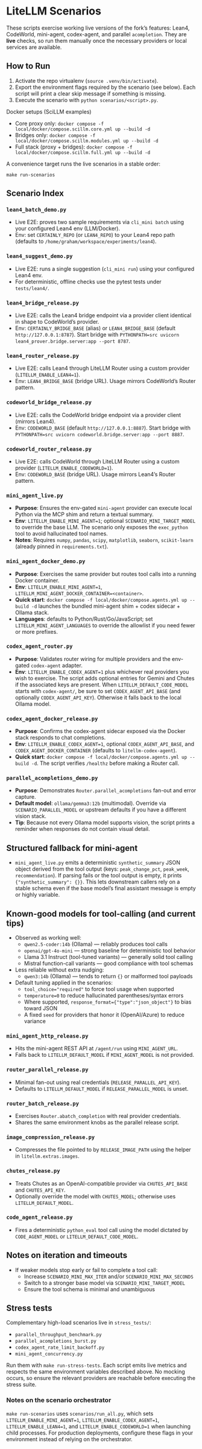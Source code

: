 # LiteLLM Scenarios

These scripts exercise working live versions of the fork’s features: Lean4,
CodeWorld, mini-agent, codex-agent, and parallel `acompletion`. They are **live** checks, so run them
manually once the necessary providers or local services are available.

## How to Run

1. Activate the repo virtualenv (`source .venv/bin/activate`).
2. Export the environment flags required by the scenario (see below). Each
   script will print a clear skip message if something is missing.
3. Execute the scenario with `python scenarios/<script>.py`.

Docker setups (SciLLM examples)
- Core proxy only: `docker compose -f local/docker/compose.scillm.core.yml up --build -d`
- Bridges only: `docker compose -f local/docker/compose.scillm.modules.yml up --build -d`
- Full stack (proxy + bridges): `docker compose -f local/docker/compose.scillm.full.yml up --build -d`

A convenience target runs the live scenarios in a stable order:

```
make run-scenarios
```

## Scenario Index

### `lean4_batch_demo.py`

- Live E2E: proves two sample requirements via `cli_mini batch` using your configured Lean4 env (LLM/Docker).
- Env: set `CERTAINLY_REPO` (or `LEAN4_REPO`) to your Lean4 repo path (defaults to `/home/graham/workspace/experiments/lean4`).

### `lean4_suggest_demo.py`

- Live E2E: runs a single suggestion (`cli_mini run`) using your configured Lean4 env.
- For deterministic, offline checks use the pytest tests under `tests/lean4/`.

### `lean4_bridge_release.py`

- Live E2E: calls the Lean4 bridge endpoint via a provider client identical in shape to CodeWorld’s provider.
- Env: `CERTAINLY_BRIDGE_BASE` (alias) or `LEAN4_BRIDGE_BASE` (default `http://127.0.0.1:8787`). Start bridge with `PYTHONPATH=src uvicorn lean4_prover.bridge.server:app --port 8787`.

### `lean4_router_release.py`

- Live E2E: calls Lean4 through LiteLLM Router using a custom provider (`LITELLM_ENABLE_LEAN4=1`).
- Env: `LEAN4_BRIDGE_BASE` (bridge URL). Usage mirrors CodeWorld’s Router pattern.

### `codeworld_bridge_release.py`

- Live E2E: calls the CodeWorld bridge endpoint via a provider client (mirrors Lean4).
- Env: `CODEWORLD_BASE` (default `http://127.0.0.1:8887`). Start bridge with `PYTHONPATH=src uvicorn codeworld.bridge.server:app --port 8887`.

### `codeworld_router_release.py`

- Live E2E: calls CodeWorld through LiteLLM Router using a custom provider (`LITELLM_ENABLE_CODEWORLD=1`).
- Env: `CODEWORLD_BASE` (bridge URL). Usage mirrors Lean4’s Router pattern.

### `mini_agent_live.py`

- **Purpose**: Ensures the env-gated `mini-agent` provider can execute local
  Python via the MCP shim and return a textual summary.
- **Env**: `LITELLM_ENABLE_MINI_AGENT=1`; optional `SCENARIO_MINI_TARGET_MODEL`
  to override the base LLM. The scenario only exposes the `exec_python` tool to
  avoid hallucinated tool names.
- **Notes**: Requires `numpy`, `pandas`, `scipy`, `matplotlib`, `seaborn`,
  `scikit-learn` (already pinned in `requirements.txt`).

### `mini_agent_docker_demo.py`

- **Purpose**: Exercises the same provider but routes tool calls into a running
  Docker container.
- **Env**: `LITELLM_ENABLE_MINI_AGENT=1`,
  `LITELLM_MINI_AGENT_DOCKER_CONTAINER=<container>`.
- **Quick start**: `docker compose -f local/docker/compose.agents.yml up --build -d`
  launches the bundled mini-agent shim + codex sidecar + Ollama stack.
- **Languages**: defaults to Python/Rust/Go/JavaScript; set `LITELLM_MINI_AGENT_LANGUAGES`
  to override the allowlist if you need fewer or more prefixes.

### `codex_agent_router.py`

- **Purpose**: Validates router wiring for multiple providers and the
  env-gated `codex-agent` adapter.
- **Env**: `LITELLM_ENABLE_CODEX_AGENT=1` plus whichever real providers you wish
  to exercise. The script adds optional entries for Gemini and Chutes if the
  associated keys are present. When `LITELLM_DEFAULT_CODE_MODEL` starts with
  `codex-agent/`, be sure to set `CODEX_AGENT_API_BASE` (and optionally
  `CODEX_AGENT_API_KEY`). Otherwise it falls back to the local Ollama model.

### `codex_agent_docker_release.py`

- **Purpose**: Confirms the codex-agent sidecar exposed via the Docker stack responds to chat completions.
- **Env**: `LITELLM_ENABLE_CODEX_AGENT=1`, optional `CODEX_AGENT_API_BASE`, and
  `CODEX_AGENT_DOCKER_CONTAINER` (defaults to `litellm-codex-agent`).
- **Quick start**: `docker compose -f local/docker/compose.agents.yml up --build -d`.
  The script verifies `/healthz` before making a Router call.

### `parallel_acompletions_demo.py`

- **Purpose**: Demonstrates `Router.parallel_acompletions` fan-out and error
  capture.
- **Default model**: `ollama/gemma3:12b` (multimodal). Override via
  `SCENARIO_PARALLEL_MODEL` or upstream defaults if you have a different vision
  stack.
- **Tip**: Because not every Ollama model supports vision, the script prints a
  reminder when responses do not contain visual detail.

## Structured fallback for mini-agent

- `mini_agent_live.py` emits a deterministic `synthetic_summary` JSON object derived from
  the tool output (keys: `peak_change_pct`, `peak_week`, `recommendation`). If parsing
  fails or the tool output is empty, it prints `{"synthetic_summary": {}}`. This lets
  downstream callers rely on a stable schema even if the base model’s final assistant
  message is empty or highly variable.

## Known-good models for tool-calling (and current tips)

- Observed as working well:
  - `qwen2.5-coder:14b` (Ollama) — reliably produces tool calls
  - `openai/gpt-4o-mini` — strong baseline for deterministic tool behavior
  - Llama 3.1 Instruct (tool-tuned variants) — generally solid tool calling
  - Mistral function-call variants — good compliance with tool schemas
- Less reliable without extra nudging:
  - `qwen3:14b` (Ollama) — tends to return `{}` or malformed tool payloads
- Default tuning applied in the scenarios:
  - `tool_choice="required"` to force tool usage when supported
  - `temperature=0` to reduce hallucinated parentheses/syntax errors
  - Where supported, `response_format={"type":"json_object"}` to bias toward JSON
  - A fixed `seed` for providers that honor it (OpenAI/Azure) to reduce variance

### `mini_agent_http_release.py`

- Hits the mini-agent REST API at `/agent/run` using `MINI_AGENT_URL`.
- Falls back to `LITELLM_DEFAULT_MODEL` if `MINI_AGENT_MODEL` is not provided.

### `router_parallel_release.py`

- Minimal fan-out using real credentials (`RELEASE_PARALLEL_API_KEY`).
- Defaults to `LITELLM_DEFAULT_MODEL` if `RELEASE_PARALLEL_MODEL` is unset.

### `router_batch_release.py`

- Exercises `Router.abatch_completion` with real provider credentials.
- Shares the same environment knobs as the parallel release script.

### `image_compression_release.py`

- Compresses the file pointed to by `RELEASE_IMAGE_PATH` using the helper in
  `litellm.extras.images`.

### `chutes_release.py`

- Treats Chutes as an OpenAI-compatible provider via `CHUTES_API_BASE` and `CHUTES_API_KEY`.
- Optionally override the model with `CHUTES_MODEL`; otherwise uses
  `LITELLM_DEFAULT_MODEL`.

### `code_agent_release.py`

- Fires a deterministic `python_eval` tool call using the model dictated by
  `CODE_AGENT_MODEL` or `LITELLM_DEFAULT_CODE_MODEL`.

## Notes on iteration and timeouts

- If weaker models stop early or fail to complete a tool call:
  - Increase `SCENARIO_MINI_MAX_ITER` and/or `SCENARIO_MINI_MAX_SECONDS`
  - Switch to a stronger base model via `SCENARIO_MINI_TARGET_MODEL`
  - Ensure the tool schema is minimal and unambiguous

## Stress tests

Complementary high-load scenarios live in `stress_tests/`:

- `parallel_throughput_benchmark.py`
- `parallel_acompletions_burst.py`
- `codex_agent_rate_limit_backoff.py`
- `mini_agent_concurrency.py`

Run them with `make run-stress-tests`. Each script emits live metrics and
respects the same environment variables described above. No mocking occurs, so
ensure the relevant providers are reachable before executing the stress suite.

### Notes on the scenario orchestrator

`make run-scenarios` uses `scenarios/run_all.py`, which sets
`LITELLM_ENABLE_MINI_AGENT=1`, `LITELLM_ENABLE_CODEX_AGENT=1`,
`LITELLM_ENABLE_LEAN4=1`, and `LITELLM_ENABLE_CODEWORLD=1` when launching child
processes. For production deployments, configure these flags in your environment
instead of relying on the orchestrator.
